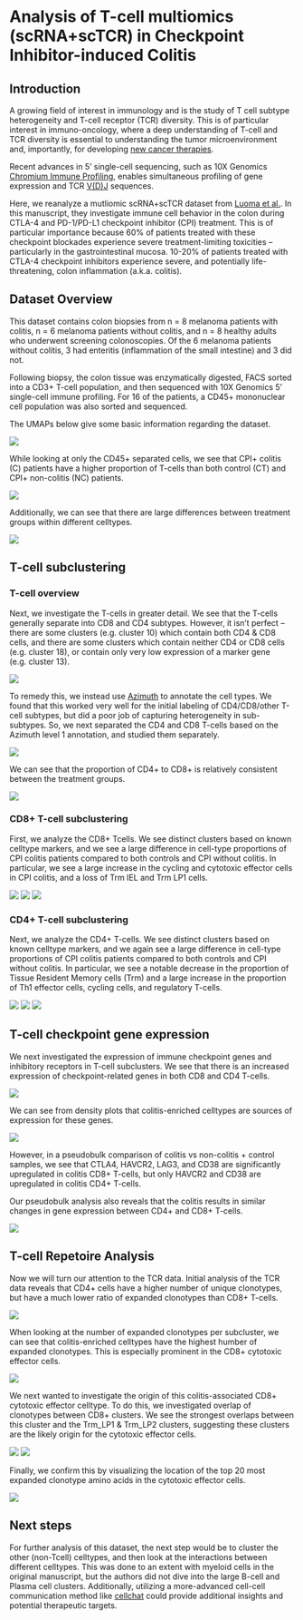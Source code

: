 
<!-- README.md is generated from README.Rmd. Please edit that file -->

# Analysis of T-cell multiomics (scRNA+scTCR) in Checkpoint Inhibitor-induced Colitis

## Introduction

A growing field of interest in immunology and is the study of T cell
subtype heterogeneity and T-cell receptor (TCR) diversity. This is of
particular interest in immuno-oncology, where a deep understanding of
T-cell and TCR diversity is essential to understanding the tumor
microenvironment and, importantly, for developing [new cancer
therapies](https://jhoonline.biomedcentral.com/articles/10.1186/s13045-021-01115-0).

Recent advances in 5’ single-cell sequencing, such as 10X Genomics
[Chromium Immune
Profiling](https://www.10xgenomics.com/products/single-cell-immune-profiling),
enables simultaneous profiling of gene expression and TCR
[V(D)J](https://en.wikipedia.org/wiki/V(D)J_recombination) sequences.

Here, we reanalyze a mutliomic scRNA+scTCR dataset from [Luoma et
al.](https://www.cell.com/cell/fulltext/S0092-8674(20)30688-7?_returnURL=https%3A%2F%2Flinkinghub.elsevier.com%2Fretrieve%2Fpii%2FS0092867420306887%3Fshowall%3Dtrue).
In this manuscript, they investigate immune cell behavior in the colon
during CTLA-4 and PD-1/PD-L1 checkpoint inhibitor (CPI) treatment. This
is of particular importance because 60% of patients treated with these
checkpoint blockades experience severe treatment-limiting toxicities –
particularly in the gastrointestinal mucosa. 10-20% of patients treated
with CTLA-4 checkpoint inhibitors experience severe, and potentially
life-threatening, colon inflammation (a.k.a. colitis).

## Dataset Overview

This dataset contains colon biopsies from n = 8 melanoma patients with
colitis, n = 6 melanoma patients without colitis, and n = 8 healthy
adults who underwent screening colonoscopies. Of the 6 melanoma patients
without colitis, 3 had enteritis (inflammation of the small intestine)
and 3 did not.

Following biopsy, the colon tissue was enzymatically digested, FACS
sorted into a CD3+ T-cell population, and then sequenced with 10X
Genomics 5’ single-cell immune profiling. For 16 of the patients, a
CD45+ mononuclear cell population was also sorted and sequenced.

The UMAPs below give some basic information regarding the dataset.

<img src="output_figures/overview_umaps.png">

While looking at only the CD45+ separated cells, we see that CPI+
colitis (C) patients have a higher proportion of T-cells than both
control (CT) and CPI+ non-colitis (NC) patients.

<img src="output_figures/cd45_cell_prop.png">

Additionally, we can see that there are large differences between
treatment groups within different celltypes.

<img src="output_figures/cluster_split_patient_group.png">

## T-cell subclustering

### T-cell overview

Next, we investigate the T-cells in greater detail. We see that the
T-cells generally separate into CD8 and CD4 subtypes. However, it isn’t
perfect – there are some clusters (e.g. cluster 10) which contain both
CD4 & CD8 cells, and there are some clusters which contain neither CD4
or CD8 cells (e.g. cluster 18), or contain only very low expression of a
marker gene (e.g. cluster 13).

<img src="output_figures/tcell_overview_umaps.png">

To remedy this, we instead use
[Azimuth](https://www.cell.com/cell/fulltext/S0092-8674(21)00583-3) to
annotate the cell types. We found that this worked very well for the
initial labeling of CD4/CD8/other T-cell subtypes, but did a poor job of
capturing heterogeneity in sub-subtypes. So, we next separated the CD4
and CD8 T-cells based on the Azimuth level 1 annotation, and studied
them separately.

<img src="output_figures/azimuth_umaps.png">

We can see that the proportion of CD4+ to CD8+ is relatively consistent
between the treatment groups.

<img src="output_figures/azimuth_cell_prop.png">

### CD8+ T-cell subclustering

First, we analyze the CD8+ Tcells. We see distinct clusters based on
known celltype markers, and we see a large difference in cell-type
proportions of CPI colitis patients compared to both controls and CPI
without colitis. In particular, we see a large increase in the cycling
and cytotoxic effector cells in CPI colitis, and a loss of Trm IEL and
Trm LP1 cells.

<img src="output_figures/cd8_umaps.png">
<img src="output_figures/cd8_cell_prop.png">
<img src="output_figures/cd8_cell_prop_by_celltype.png">

### CD4+ T-cell subclustering

Next, we analyze the CD4+ T-cells. We see distinct clusters based on
known celltype markers, and we again see a large difference in cell-type
proportions of CPI colitis patients compared to both controls and CPI
without colitis. In particular, we see a notable decrease in the
proportion of Tissue Resident Memory cells (Trm) and a large increase in
the proportion of Th1 effector cells, cycling cells, and regulatory
T-cells.

<img src="output_figures/cd4_umaps.png">
<img src="output_figures/cd4_cell_prop.png">
<img src="output_figures/cd4_cell_prop_by_celltype.png">

## T-cell checkpoint gene expression

We next investigated the expression of immune checkpoint genes and
inhibitory receptors in T-cell subclusters. We see that there is an
increased expression of checkpoint-related genes in both CD8 and CD4
T-cells.

<img src="output_figures/checkpoint_gene_exp_group.png">

We can see from density plots that colitis-enriched celltypes are
sources of expression for these genes.

<img src="output_figures/checkpoint_gene_exp_densityplot.png">

However, in a pseudobulk comparison of colitis vs non-colitis + control
samples, we see that CTLA4, HAVCR2, LAG3, and CD38 are significantly
upregulated in colitis CD8+ T-cells, but only HAVCR2 and CD38 are
upregulated in colitis CD4+ T-cells.

Our pseudobulk analysis also reveals that the colitis results in similar
changes in gene expression between CD4+ and CD8+ T-cells.

<img src="output_figures/de_comparison.png">

## T-cell Repetoire Analysis

Now we will turn our attention to the TCR data. Initial analysis of the
TCR data reveals that CD4+ cells have a higher number of unique
clonotypes, but have a much lower ratio of expanded clonotypes than CD8+
T-cells.

<img src="output_figures/tcr_stats.png">

When looking at the number of expanded clonotypes per subcluster, we can
see that colitis-enriched celltypes have the highest humber of expanded
clonotypes. This is especially prominent in the CD8+ cytotoxic effector
cells.

<img src="output_figures/celltype_tcr_stats.png">

We next wanted to investigate the origin of this colitis-associated CD8+
cytotoxic effector celltype. To do this, we investigated overlap of
clonotypes between CD8+ clusters. We see the strongest overlaps between
this cluster and the Trm_LP1 & Trm_LP2 clusters, suggesting these
clusters are the likely origin for the cytotoxic effector cells.

<img src="output_figures/chord_diagram.png">
<img src="output_figures/clonal_overlap.png">

Finally, we confirm this by visualizing the location of the top 20 most
expanded clonotype amino acids in the cytotoxic effector cells.

<img src="output_figures/top20_clonotype.png">

## Next steps

For further analysis of this dataset, the next step would be to cluster
the other (non-Tcell) celltypes, and then look at the interactions
between different celltypes. This was done to an extent with myeloid
cells in the original manuscript, but the authors did not dive into the
large B-cell and Plasma cell clusters. Additionally, utilizing a
more-advanced cell-cell communication method like
[cellchat](https://github.com/jinworks/CellChat) could provide
additional insights and potential therapeutic targets.
